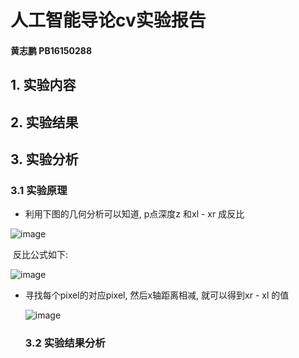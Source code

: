 # 人工智能导论cv实验报告

#### 														黄志鹏 PB16150288

## 1. 实验内容

## 2. 实验结果

## 3. 实验分析

### 3.1 实验原理

- 利用下图的几何分析可以知道, p点深度z 和xl - xr 成反比

![image](/home/huangzp/code/cv/disparity/jihe.png)

​	反比公式如下:

![image](/home/huangzp/code/cv/disparity/gongshi.png)

- 寻找每个pixel的对应pixel, 然后x轴距离相减, 就可以得到xr - xl 的值  





  ![image](/home/huangzp/code/cv/disparity/gongshi2.png)



  ### 3.2 实验结果分析




